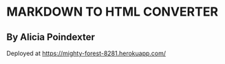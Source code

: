 # MARKDOWN TO HTML CONVERTER

## By Alicia Poindexter

Deployed at https://mighty-forest-8281.herokuapp.com/